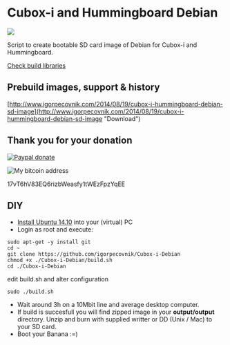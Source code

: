 Cubox-i and Hummingboard Debian
================
![](http://www.igorpecovnik.com/wp-content/uploads/2014/08/cubox-login.png)

Script to create bootable SD card image of Debian for Cubox-i and Hummingboard.

[Check build libraries](https://github.com/igorpecovnik/lib)

Prebuild images, support & history
------------------
[http://www.igorpecovnik.com/2014/08/19/cubox-i-hummingboard-debian-sd-image](http://www.igorpecovnik.com/2014/08/19/cubox-i-hummingboard-debian-sd-image "Download")

Thank you for your donation
------------------

[![Paypal donate](https://www.paypalobjects.com/en_US/i/btn/btn_donate_SM.gif)](https://www.paypal.com/cgi-bin/webscr?cmd=_s-xclick&hosted_button_id=CUYH2KR36YB7W)

![My bitcoin address](http://www.igorpecovnik.com/wp-content/uploads/2014/10/bitcoinigor.png)

17vT6hV83EQ6rizbWeasfy1tWEzFpzYqEE

DIY
------------------
- [Install Ubuntu 14.10](http://releases.ubuntu.com/14.10/) into your (virtual) PC
- Login as root and execute:
```shell
sudo apt-get -y install git
cd ~
git clone https://github.com/igorpecovnik/Cubox-i-Debian
chmod +x ./Cubox-i-Debian/build.sh
cd ./Cubox-i-Debian
```
edit build.sh and alter configuration

```shell
sudo ./build.sh
```
- Wait around 3h on a 10Mbit line and average desktop computer.
- If build is succesfull you will find zipped image in your **output/output** directory. Unzip and burn with supplied writter or DD (Unix / Mac) to your SD card.
- Boot your Banana :=)
